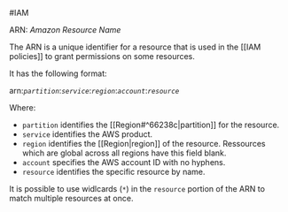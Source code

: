 #IAM 

ARN: *Amazon Resource Name*

The ARN is a unique identifier for a resource that is used in the [[IAM policies]] to grant permissions on some resources.

It has the following format:

arn:*`partition`*:*`service`*:*`region`*:*`account`*:*`resource`*

Where:

- `partition` identifies the [[Region#^66238c|partition]] for the resource.
- `service` identifies the AWS product.
- `region` identifies the [[Region|region]] of the resource. Ressources which are global across all regions have this field blank.
- `account` specifies the AWS account ID with no hyphens.
-  `resource` identifies the specific resource by name.

It is possible to use widlcards (`*`) in the `resource` portion of the ARN to match multiple resources at once.